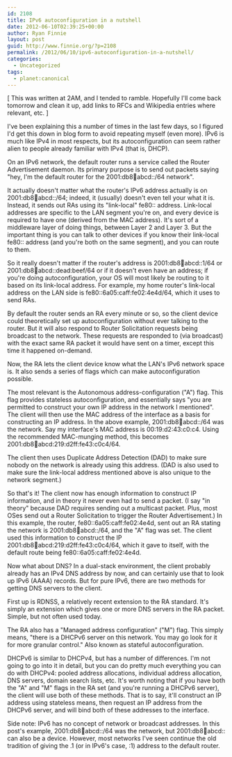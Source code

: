 ```yaml
---
id: 2108
title: IPv6 autoconfiguration in a nutshell
date: 2012-06-10T02:39:25+00:00
author: Ryan Finnie
layout: post
guid: http://www.finnie.org/?p=2108
permalink: /2012/06/10/ipv6-autoconfiguration-in-a-nutshell/
categories:
  - Uncategorized
tags:
  - planet:canonical
---
```

[ This was written at 2AM, and I tended to ramble. Hopefully I'll come back tomorrow and clean it up, add links to RFCs and Wikipedia entries where relevant, etc. ]

I've been explaining this a number of times in the last few days, so I figured I'd get this down in blog form to avoid repeating myself (even more). IPv6 is much like IPv4 in most respects, but its autoconfiguration can seem rather alien to people already familiar with IPv4 (that is, DHCP).

On an IPv6 network, the default router runs a service called the Router Advertisement daemon. Its primary purpose is to send out packets saying "hey, I'm the default router for the 2001:db8:1234:abcd::/64 network".

It actually doesn't matter what the router's IPv6 address actually is on 2001:db8:1234:abcd::/64; indeed, it (usually) doesn't even tell your what it is. Instead, it sends out RAs using its "link-local" fe80:: address. Link-local addresses are specific to the LAN segment you're on, and every device is required to have one (derived from the MAC address). It's sort of a middleware layer of doing things, between Layer 2 and Layer 3. But the important thing is you can talk to other devices if you know their link-local fe80:: address (and you're both on the same segment), and you can route to them.

So it really doesn't matter if the router's address is 2001:db8:1234:abcd::1/64 or 2001:db8:1234:abcd::dead:beef/64 or if it doesn't even have an address; if you're doing autoconfiguration, your OS will most likely be routing to it based on its link-local address. For example, my home router's link-local address on the LAN side is fe80::6a05:caff:fe02:4e4d/64, which it uses to send RAs.

By default the router sends an RA every minute or so, so the client device could theoretically set up autoconfiguration without ever talking to the router. But it will also respond to Router Solicitation requests being broadcast to the network. These requests are responded to (via broadcast) with the exact same RA packet it would have sent on a timer, except this time it happened on-demand.

Now, the RA lets the client device know what the LAN's IPv6 network space is. It also sends a series of flags which can make autoconfiguration possible.

The most relevant is the Autonomous address-configuration ("A") flag. This flag provides stateless autoconfiguration, and essentially says "you are permitted to construct your own IP address in the network I mentioned". The client will then use the MAC address of the interface as a basis for constructing an IP address. In the above example, 2001:db8:1234:abcd::/64 was the network. Say my interface's MAC address is 00:19:d2:43:c0:c4. Using the recommended MAC-munging method, this becomes 2001:db8:1234:abcd:219:d2ff:fe43:c0c4/64.

The client then uses Duplicate Address Detection (DAD) to make sure nobody on the network is already using this address. (DAD is also used to make sure the link-local address mentioned above is also unique to the network segment.)

So that's it! The client now has enough information to construct IP information, and in theory it never even had to send a packet. (I say "in theory" because DAD requires sending out a multicast packet. Plus, most OSes send out a Router Solicitation to trigger the Router Advertisement.) In this example, the router, fe80::6a05:caff:fe02:4e4d, sent out an RA stating the network is 2001:db8:1234:abcd::/64, and the "A" flag was set. The client used this information to construct the IP 2001:db8:1234:abcd:219:d2ff:fe43:c0c4/64, which it gave to itself, with the default route being fe80::6a05:caff:fe02:4e4d.

Now what about DNS? In a dual-stack environment, the client probably already has an IPv4 DNS address by now, and can certainly use that to look up IPv6 (AAAA) records. But for pure IPv6, there are two methods for getting DNS servers to the client.

First up is RDNSS, a relatively recent extension to the RA standard. It's simply an extension which gives one or more DNS servers in the RA packet. Simple, but not often used today.

The RA also has a "Managed address configuration" ("M") flag. This simply means, "there is a DHCPv6 server on this network. You may go look for it for more granular control." Also known as stateful autoconfiguration.

DHCPv6 is similar to DHCPv4, but has a number of differences. I'm not going to go into it in detail, but you can do pretty much everything you can do with DHCPv4: pooled address allocations, individual address allocation, DNS servers, domain search lists, etc. It's worth noting that if you have both the "A" and "M" flags in the RA set (and you're running a DHCPv6 server), the client will use both of these methods. That is to say, it'll construct an IP address using stateless means, then request an IP address from the DHCPv6 server, and will bind both of these addresses to the interface.

Side note: IPv6 has no concept of network or broadcast addresses. In this post's example, 2001:db8:1234:abcd::/64 was the network, but 2001:db8:1234:abcd:: can also be a device. However, most networks I've seen continue the old tradition of giving the .1 (or in IPv6's case, :1) address to the default router.
